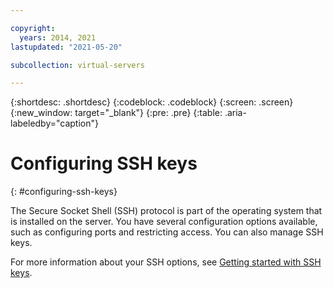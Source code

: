 ```yaml
---

copyright:
  years: 2014, 2021
lastupdated: "2021-05-20"

subcollection: virtual-servers

---
```


{:shortdesc: .shortdesc}
{:codeblock: .codeblock}
{:screen: .screen}
{:new_window: target="_blank"}
{:pre: .pre}
{:table: .aria-labeledby="caption"}

# Configuring SSH keys
{: #configuring-ssh-keys}

The Secure Socket Shell (SSH) protocol is part of the operating system that is installed on the server. You have several configuration options available, such as configuring ports and restricting access. You can also manage SSH keys.

For more information about your SSH options, see [Getting started with SSH keys](/docs/ssh-keys?topic=ssh-keys-getting-started-tutorial).
